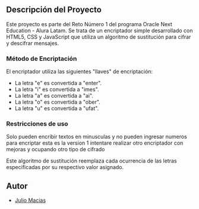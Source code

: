 ## Descripción del Proyecto

Este proyecto es parte del Reto Número 1 del programa Oracle Next Education - Alura Latam. Se trata de un encriptador simple desarrollado con HTML5, CSS y JavaScript que utiliza un algoritmo de sustitución para cifrar y descifrar mensajes.

### Método de Encriptación

El encriptador utiliza las siguientes "llaves" de encriptación:

- La letra "e" es convertida a "enter".
- La letra "i" es convertida a "imes".
- La letra "a" es convertida a "ai".
- La letra "o" es convertida a "ober".
- La letra "u" es convertida a "ufat".

### Restricciones de uso

Solo pueden encribir textos en minusculas y no pueden ingresar numeros para encriptar esta es la version 1 
intentare realizar otro encriptador con mejoras y ocupando otro tipo de cifrado

Este algoritmo de sustitución reemplaza cada ocurrencia de las letras especificadas por su respectivo valor asignado.

## Autor

- [Julio Macias](https://github.com/jamzlibra)
